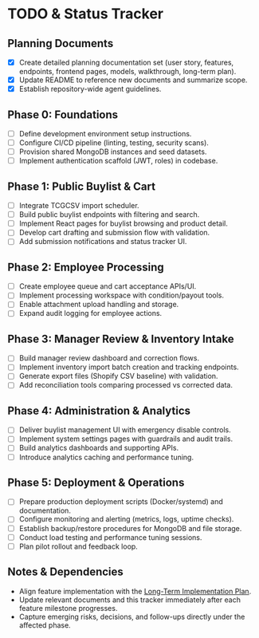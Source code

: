 # TODO & Status Tracker

## Planning Documents
- [x] Create detailed planning documentation set (user story, features, endpoints, frontend pages, models, walkthrough, long-term plan).
- [x] Update README to reference new documents and summarize scope.
- [x] Establish repository-wide agent guidelines.

## Phase 0: Foundations
- [ ] Define development environment setup instructions.
- [ ] Configure CI/CD pipeline (linting, testing, security scans).
- [ ] Provision shared MongoDB instances and seed datasets.
- [ ] Implement authentication scaffold (JWT, roles) in codebase.

## Phase 1: Public Buylist & Cart
- [ ] Integrate TCGCSV import scheduler.
- [ ] Build public buylist endpoints with filtering and search.
- [ ] Implement React pages for buylist browsing and product detail.
- [ ] Develop cart drafting and submission flow with validation.
- [ ] Add submission notifications and status tracker UI.

## Phase 2: Employee Processing
- [ ] Create employee queue and cart acceptance APIs/UI.
- [ ] Implement processing workspace with condition/payout tools.
- [ ] Enable attachment upload handling and storage.
- [ ] Expand audit logging for employee actions.

## Phase 3: Manager Review & Inventory Intake
- [ ] Build manager review dashboard and correction flows.
- [ ] Implement inventory import batch creation and tracking endpoints.
- [ ] Generate export files (Shopify CSV baseline) with validation.
- [ ] Add reconciliation tools comparing processed vs corrected data.

## Phase 4: Administration & Analytics
- [ ] Deliver buylist management UI with emergency disable controls.
- [ ] Implement system settings pages with guardrails and audit trails.
- [ ] Build analytics dashboards and supporting APIs.
- [ ] Introduce analytics caching and performance tuning.

## Phase 5: Deployment & Operations
- [ ] Prepare production deployment scripts (Docker/systemd) and documentation.
- [ ] Configure monitoring and alerting (metrics, logs, uptime checks).
- [ ] Establish backup/restore procedures for MongoDB and file storage.
- [ ] Conduct load testing and performance tuning sessions.
- [ ] Plan pilot rollout and feedback loop.

## Notes & Dependencies
- Align feature implementation with the [Long-Term Implementation Plan](docs/implementation_plan.md).
- Update relevant documents and this tracker immediately after each feature milestone progresses.
- Capture emerging risks, decisions, and follow-ups directly under the affected phase.

